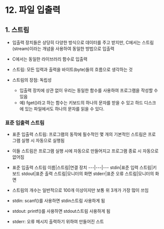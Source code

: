 # 12. 파일 입출력

 ## 1. 스트림
 * 입출력 장치들은 상당히 다양한 방식으로 데이터를 주고 받지만, C에서는 스트림(stream)이라는 개념을 사용하여 동일한 방법으로 입출력
 * C에서는 동일한 라이브러리 함수로 입출력
 * 스트림: 모든 입력과 출력을 바이트(byte)들의 흐름으로 생각하는 것

 * 스트림의 장점: 독립성
    * 입출력 장치에 상관 없이 우리는 동일한 함수를 사용하여 프로그램을 작성할 수 있음
    * 예) fget()라고 하는 함수는 키보드의 하나의 문자를 받을 수 있고 하드 디스크에 있는 파일에서도 하나의 문자를 읽을 수 있다.
  
### 표준 입출력 스트림
* 표준 입출력 스트림: 프로그램의 동작에 필수적인 몇 개의 기본적인 스트림은 프로그램 실행 시 자동으로 실행됨
* 이들 스트림은 프로그램 실행 시에 자동으로 만들어지고 프로그램 종료 시 자동으로 없어짐

* 표준 입출력 스트림
이름|스트림|연결 장치
---|---|---
stdin|표준 입력 스트림|키보드
stdout|표준 출력 스트림|모니터의 화면
stderr|표준 오류 스트림|모니터의 화면

* 스트림의 개수는 일반적으로 100개 이상이지만 보통 위 3개가 가장 많이 쓰임
* stdin: scanf()를 사용하면 stdin스트림 사용하게 됨
* stdout: printf()를 사용하면 stdout스트림 사용하게 됨
* stderr: 오류 메시지 출력하기 위하여 만들어진 스트
